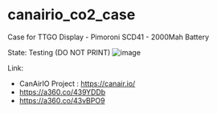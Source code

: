 # canairio_co2_case
Case for TTGO Display - Pimoroni SCD41 - 2000Mah Battery   

State: Testing (DO NOT PRINT)
![image](https://github.com/usini/canairio_co2_case/assets/2841495/3f262a62-badd-48e8-bd9c-757ff143c7b4)

Link:
* CanAirIO Project : https://canair.io/
* https://a360.co/439YDDb
* https://a360.co/43vBPO9


